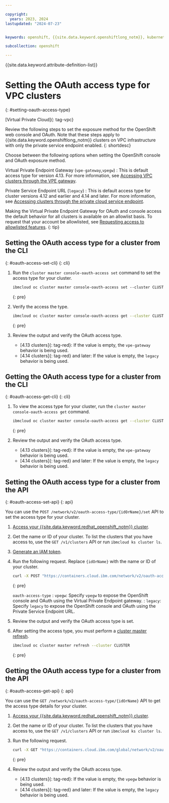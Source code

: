 ```yaml
---

copyright: 
  years: 2023, 2024
lastupdated: "2024-07-23"


keywords: openshift, {{site.data.keyword.openshiftlong_notm}}, kubernetes, oauth, console, access, vpe, pse, network

subcollection: openshift

---
```


{{site.data.keyword.attribute-definition-list}}

# Setting the OAuth access type for VPC clusters
{: #setting-oauth-access-type}

[Virtual Private Cloud]{: tag-vpc}

Review the following steps to set the exposure method for the OpenShift web console and OAuth. Note that these steps apply to {{site.data.keyword.openshiftlong_notm}} clusters on VPC infrastructure with only the private service endpoint enabled.
{: shortdesc}

Choose between the following options when setting the OpenShift console and OAuth exposure method.

Virtual Private Endpoint Gateway (`vpe-gateway`,`vpegw`)
:   This is default access type for version 4.13. For more information, see [Accessing VPC clusters through the VPE gateway](/docs/openshift?topic=openshift-access_cluster#vpc_vpe).

Private Service Endpoint URL (`legacy`)
:   This is default access type for cluster versions 4.12 and earlier and 4.14 and later. For more information, see [Accessing clusters through the private cloud service endpoint](/docs/openshift?topic=openshift-access_cluster#access_private_se).

Making the Virtual Private Endpoint Gateway for OAuth and console access the default behavior for all clusters is available on an allowlist basis. To request that your account be allowlisted, see [Requesting access to allowlisted features](/docs/openshift?topic=openshift-get-help).
{: tip}

## Setting the OAuth access type for a cluster from the CLI
{: #oauth-access-set-cli}
{: cli}

1. Run the `cluster master console-oauth-access set` command to set the access type for your cluster.

    ```txt
    ibmcloud oc cluster master console-oauth-access set --cluster CLUSTER --type vpe-gateway|legacy
    ```
    {: pre}

1. Verify the access the type.
    ```sh
    ibmcloud oc cluster master console-oauth-access get --cluster CLUSTER
    ```
    {: pre}

1. Review the output and verify the OAuth access type.
   - [4.13 clusters]{: tag-red}: If the value is empty, the `vpe-gateway` behavior is being used.
   - [4.14 clusters]{: tag-red} and later: If the value is empty, the `legacy` behavior is being used.



## Getting the OAuth access type for a cluster from the CLI
{: #oauth-access-get-cli}
{: cli}

1. To view the access type for your cluster, run the `cluster master console-oauth-access get` command.

    ```sh
    ibmcloud oc cluster master console-oauth-access get --cluster CLUSTER
    ```
    {: pre}

1. Review the output and verify the OAuth access type.
   - [4.13 clusters]{: tag-red}: If the value is empty, the `vpe-gateway` behavior is being used.
   - [4.14 clusters]{: tag-red} and later: If the value is empty, the `legacy` behavior is being used.

## Setting the OAuth access type for a cluster from the API
{: #oauth-access-set-api}
{: api}

You can use the `POST /network/v2/oauth-access-type/{idOrName}/set` API to set the access type for your cluster.


1. [Access your {{site.data.keyword.redhat_openshift_notm}} cluster](/docs/openshift?topic=openshift-access_cluster).
1. Get the name or ID of your cluster. To list the clusters that you have access to, use the `GET /v1/clusters` API or run `ibmcloud ks cluster ls`.
1. [Generate an IAM token](/docs/account?topic=account-iamtoken_from_apikey&interface=ui).

1. Run the following request. Replace `{idOrName}` with the name or ID of your cluster.

    ```sh
    curl -X POST "https://containers.cloud.ibm.com/network/v2/oauth-access-type/{idOrName}/set" -H "accept: application/json" -H "Authorization: TOKEN" -H "X-Auth-Resource-Group: RESOURCE-GROUP" -H "Content-Type: application/json" -d "{ \"oauth_access_type\": \"string\"}"
    ```
    {: pre}

    `oauth-access-type`
    :   `vpegw`: Specify `vpegw` to expose the OpenShift console and OAuth using the Virtual Private Endpoint gateway.
    :   `legacy`: Specify `legacy` to expose the OpenShift console and OAuth using the Private Service Endpoint URL.

1. Review the output and verify the OAuth access type is set.

1. After setting the access type, you must perform a [cluster master refresh](/docs/openshift?topic=openshift-kubernetes-service-cli#cs_apiserver_refresh).
    ```sh
    ibmcloud oc cluster master refresh --cluster CLUSTER
    ```
    {: pre}


## Getting the OAuth access type for a cluster from the API
{: #oauth-access-get-api}
{: api}

You can use the `GET /network/v2/oauth-access-type/{idOrName}` API to get the access type details for your cluster.

1. [Access your {{site.data.keyword.redhat_openshift_notm}} cluster](/docs/openshift?topic=openshift-access_cluster).
1. Get the name or ID of your cluster. To list the clusters that you have access to, use the `GET /v1/clusters` API or run `ibmcloud ks cluster ls`.
1. Run the following request.

    ```sh
    curl -X GET "https://containers.cloud.ibm.com/global/network/v2/oauth-access-type/{idORName}" -H "accept: application/json" -H "Authorization: TOKEN" -H "X-Auth-Resource-Group: RESOURCE-GROUP" -H "Content-Type: application/json"
    ```
    {: pre}


1. Review the output and verify the OAuth access type.
   - [4.13 clusters]{: tag-red}: If the value is empty, the `vpegw` behavior is being used.
   - [4.14 clusters]{: tag-red} and later: If the value is empty, the `legacy` behavior is being used.


